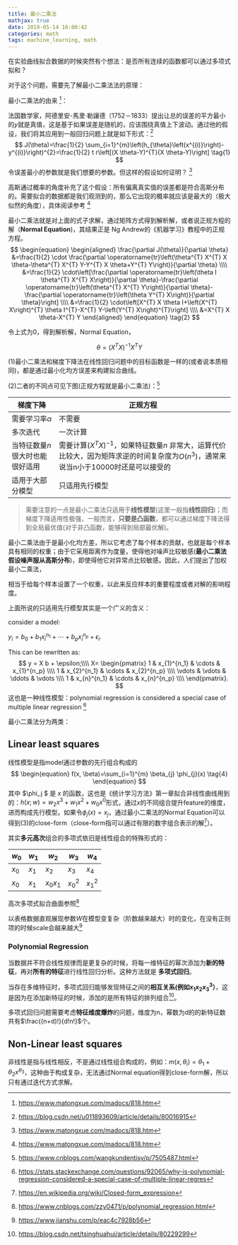 ```yaml
---
title: 最小二乘法
mathjax: true
date: 2019-05-14 16:00:42
categories: math
tags: machine_learning, math
---
```


在实验曲线拟合数据的时候突然有个想法：是否所有连续的函数都可以通过多项式拟和？

对于这个问题，需要先了解最小二乘法法的原理：

最小二乘法的由来 [^1 ]：

法国数学家，阿德里安-馬里·勒讓德（1752－1833）提出让总的误差的平方最小的$y$就是真值，这是基于如果误差是随机的，应该围绕真值上下波动。通过他的假设，我们将其应用到一般回归问题上就是如下形式：[^2 ]
$$
J(\theta)=\frac{1}{2} \sum_{i=1}^{m}\left(h_{\theta}\left(x^{(i)}\right)-y^{(i)}\right)^{2}=\frac{1}{2} t r\left[(X \theta-Y)^{T}(X \theta-Y)\right] \tag{1}
$$
令误差最小的参数就是我们想要的参数。但这样的假设如何证明？ [^1 ]

<!-- more -->

高斯通过概率的角度补充了这个假设：所有偏离真实值的误差都是符合高斯分布的。需要拟合的数据都是我们观测到的，那么它出现的概率就应该是最大的（极大似然的角度），具体阅读参考 [^1 ]

最小二乘法就是对上面的式子求解，通过矩阵方式得到解析解，或者说正规方程的解（**Normal Equation**)，其结果正是 Ng Andrew的《机器学习》教程中的正规方程。
$$
\begin{equation}
\begin{aligned} \frac{\partial J(\theta)}{\partial \theta} &=\frac{1}{2} \cdot \frac{\partial \operatorname{tr}\left(\theta^{T} X^{T} X \theta-\theta^{T} X^{T} Y-Y^{T} X \theta+Y^{T} Y\right)}{\partial \theta} \\\\ &=\frac{1}{2} \cdot\left[\frac{\partial \operatorname{tr}\left(\theta I \theta^{T} X^{T} X\right)}{\partial \theta}-\frac{\partial \operatorname{tr}\left(\theta^{T} X^{T} Y\right)}{\partial \theta}-\frac{\partial \operatorname{tr}\left(\theta Y^{T} X\right)}{\partial \theta}\right] \\\\ &=\frac{1}{2} \cdot\left[X^{T} X \theta I+\left(X^{T} X\right)^{T} \theta I^{T}-X^{T} Y-\left(Y^{T} X\right)^{T}\right] \\\\ &=X^{T} X \theta-X^{T} Y \end{aligned}
\end{equation} \tag{2}
$$

令上式为0，得到解析解，Normal Equation，

$$
\theta= {\left( {X^TX} \right)^{ - 1}}{X^T}Y \tag{3}
$$

(1)最小二乘法和梯度下降法在线性回归问题中的目标函数是一样的(或者说本质相同)，都是通过最小化均方误差来构建拟合曲线。

(2)二者的不同点可见下图(正规方程就是最小二乘法)：[^3 ]

| 梯度下降                         | 正规方程                                                     |
| -------------------------------- | ------------------------------------------------------------ |
| 需要学习率$\alpha$               | 不需要                                                       |
| 多次迭代                         | 一次计算                                                     |
| 当特征数量$n$ 很大时也能很好适用 | 需要计算$(X^TX)^{-1}$，如果特征数量$n$ 非常大，运算代价比较大，因为矩阵求逆的时间复杂度为$O(n^3)$，通常来说当n小于10000时还是可以接受的 |
| 适用于大部分模型                 | 只适用先行模型                                               |

> 需要注意的一点是最小二乘法只适用于**线性模型**(这里一般指**线性回归**)；而梯度下降适用性极强，一般而言，**只要是凸函数**，都可以通过梯度下降法得到全局最优值(对于非凸函数，能够得到局部最优解)。

最小二乘法由于是最小化均方差，所以它考虑了每个样本的贡献，也就是每个样本具有相同的权重；由于它采用距离作为度量，使得他对噪声比较敏感(**最小二乘法假设噪声服从高斯分布**)，即使得他它对异常点比较敏感。因此，人们提出了加权最小二乘法，

相当于给每个样本设置了一个权重，以此来反应样本的重要程度或者对解的影响程度。

上面所说的只适用先行模型其实是一个广义的含义：

consider a model:

$y_i = b_0+b_1 x^{n_1}_i + \cdots+ b_px^{n_p}_i + \epsilon_i.$

This can be rewritten as:
$$
y = 
X b + \epsilon;\\\\
X= \begin{pmatrix}
  1 & x_{1}^{n_1} & \cdots & x_{1}^{n_p} \\\\
  1 & x_{2}^{n_1} & \cdots & x_{2}^{n_p} \\\\
  \vdots  & \vdots  & \ddots & \vdots  \\\\
  1 & x_{n}^{n_1} & \cdots & x_{n}^{n_p} \\\\
 \end{pmatrix}.
$$
这也是一种线性模型：polynomial regression is considered a special case of multiple linear regression [^4 ]

最小二乘法分为两类：

## Linear least squares
线性模型是指model通过参数的先行组合构成的
$$
\begin{equation}
f(x, \beta)=\sum_{i=1}^{m} \beta_{j} \phi_{j}(x) \tag{4}
\end{equation}
$$
其中 $\phi_j $ 是 $x$ 的函数，这也是《统计学习方法》第一章拟合非线性曲线用到的：$h(x;w) = w_2x^3 + w_1x^2+w_0x^0$形式，通过$x$的不同组合提升feature的维度，进而构成先行模型。如果令$\phi _j(x) = x_j$，通过最小二乘法的Normal Equation可以得到(3)的close-form（close-form指可以通过有限的数字组合表示的解[^5]）。

其实**多元高次**组合的多项式依旧是线性组合的特殊形式的：

| $w_0$ | $w_1$ | $w_2$ | $w_3$| $w_4$ |
| ----- | ----- | ----- | ---- | ---- |
| $x_0$ | $x_1$ | $x_2$ |$x_3$ | $x_4$|
| $x_0$ | $x_1$ | $x_0 x_1$ |$x_0^2$ | $x_1^2$|

高次多项式拟合曲面参照[^6]

以表格数据直观展现参数$W$在模型变复杂（阶数越来越大）时的变化，在没有正则项的时候scale会越来越大[^7]

### Polynomial Regression

当数据并不符合线性规律而是更复杂的时候，将每一维特征的幂次添加为**新的特征**，再对**所有的特征**进行线性回归分析。这种方法就是 **多项式回归**。

当存在多维特征时，多项式回归能够发现特征之间的**相互关系(例如$x_1x_2x_3^3$）**，这是因为在添加新特征的时候，添加的是所有特征的排列组合[^8]。

多项式回归问题需要考虑**特征维度爆炸**的问题，维度为n，幂数为d的的新特征数共有$\frac{(n+d)!}{d!n!}$个。

## Non-Linear least squares

非线性是指与线性相反，不是通过线性组合构成的，例如：$m(x,\theta_i) = \theta_1 + \theta_2x^{\theta_3}$，这种由于构成复杂，无法通过Normal equation得到close-form解，所以只有通过迭代方式求解。



[^1 ]: <https://www.matongxue.com/madocs/818.htm>
[^2 ]:<https://blog.csdn.net/u011893609/article/details/80016915>
[^3 ]: <https://www.cnblogs.com/wangkundentisy/p/7505487.html>
[^4 ]: <https://stats.stackexchange.com/questions/92065/why-is-polynomial-regression-considered-a-special-case-of-multiple-linear-regres> 
[^5]: <https://en.wikipedia.org/wiki/Closed-form_expression>
[^6]: <https://www.cnblogs.com/zzy0471/p/polynomial_regression.html>
[^7]: <https://www.jianshu.com/p/eac4c7928b56>
[^8]: <https://blog.csdn.net/tsinghuahui/article/details/80229299>
